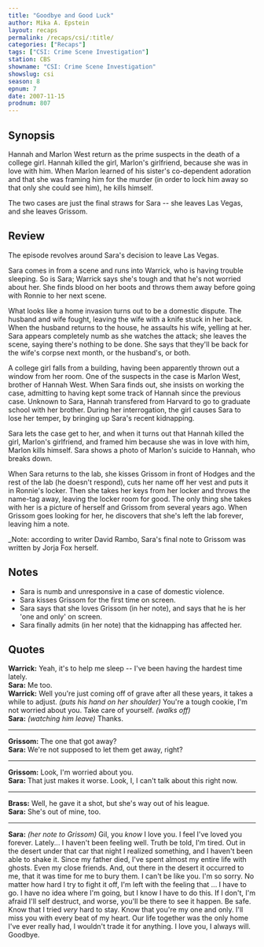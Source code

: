 ```yaml
---
title: "Goodbye and Good Luck"
author: Mika A. Epstein
layout: recaps
permalink: /recaps/csi/:title/
categories: ["Recaps"]
tags: ["CSI: Crime Scene Investigation"]
station: CBS
showname: "CSI: Crime Scene Investigation"
showslug: csi
season: 8
epnum: 7
date: 2007-11-15
prodnum: 807
---
```


## Synopsis

Hannah and Marlon West  return as the prime suspects in the death of a college girl. Hannah killed the girl, Marlon's girlfriend, because she was in love with him. When Marlon learned of his sister's co-dependent adoration and that she was framing him for the murder (in order to lock him away so that only she could see him), he kills himself.

The two cases are just the final straws for Sara -- she leaves Las Vegas, and she leaves Grissom.

## Review

The episode revolves around Sara's decision to leave Las Vegas.

Sara comes in from a scene and runs into Warrick, who is having trouble sleeping. So is Sara; Warrick says she's tough and that he's not worried about her. She finds blood on her boots and throws them away before going with Ronnie to her next scene.

What looks like a home invasion turns out to be a domestic dispute. The husband and wife fought, leaving the wife with a knife stuck in her back. When the husband returns to the house, he assaults his wife, yelling at her. Sara appears completely numb as she watches the attack; she leaves the scene, saying there's nothing to be done. She says that they'll be back for the wife's corpse next month, or the husband's, or both.

A college girl falls from a building, having been apparently thrown out a window from her room. One of the suspects in the case is Marlon West, brother of Hannah West. When Sara finds out, she insists on working the case, admitting to having kept some track of Hannah since the previous case. Unknown to Sara, Hannah transfered from Harvard to go to graduate school with her brother. During her interrogation, the girl causes Sara to lose her temper, by bringing up Sara's recent kidnapping.

Sara lets the case get to her, and when it turns out that Hannah killed the girl, Marlon's girlfriend, and framed him because she was in love with him, Marlon kills himself. Sara shows a photo of Marlon's suicide to Hannah, who breaks down.

When Sara returns to the lab, she kisses Grissom in front of Hodges and the rest of the lab (he doesn't respond), cuts her name off her vest and puts it in Ronnie's locker. Then she takes her keys from her locker and throws the name-tag away, leaving the locker room for good. The only thing she takes with her is a picture of herself and Grissom from several years ago. When Grissom goes looking for her, he discovers that she's left the lab forever, leaving him a note.

_Note: according to writer David Rambo, Sara's final note to Grissom was written by Jorja Fox herself.

## Notes

* Sara is numb and unresponsive in a case of domestic violence.
* Sara kisses Grissom for the first time on screen.
* Sara says that she loves Grissom (in her note), and says that he is her 'one and only' on screen.
* Sara finally admits (in her note) that the kidnapping has affected her.

## Quotes

**Warrick:** Yeah, it's to help me sleep -- I've been having the hardest time lately.\
**Sara:** Me too.\
**Warrick:** Well you're just coming off of grave after all these years, it takes a while to adjust. _(puts his hand on her shoulder)_ You're a tough cookie, I'm not worried about you. Take care of yourself. _(walks off)_\
**Sara:** _(watching him leave)_ Thanks.

- - -

**Grissom:** The one that got away?\
**Sara:** We're not supposed to let them get away, right?

- - -

**Grissom:** Look, I'm worried about you.\
**Sara:** That just makes it worse. Look, I, I can't talk about this right now.

- - -

**Brass:** Well, he gave it a shot, but she's way out of his league.\
**Sara:** She's out of mine, too.

- - -

**Sara:** _(her note to Grissom)_ Gil, you _know_ I love you. I feel I've loved you forever. Lately... I haven't been feeling well. Truth be told, I'm tired. Out in the desert under that car that night I realized something, and I haven't been able to shake it. Since my father died, I've spent almost my entire life with ghosts. Even my close friends. And, out there in the desert it occurred to me, that it was time for me to bury them. I can't be like you. I'm so sorry. No matter how hard I try to fight it off, I'm left with the feeling that ... I have to go. I have no idea where I'm going, but I know I have to do this. If I don't, I'm afraid I'll self destruct, and worse, you'll be there to see it happen. Be safe. Know that I tried _very_ hard to stay. Know that you're my one and only. I'll miss you with every beat of my heart. Our life together was the only home I've ever really had, I wouldn't trade it for anything. I love you, I always will. Goodbye.

